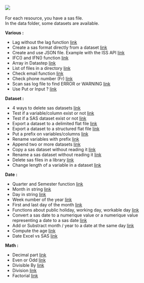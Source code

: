 
![](https://support.sas.com/images/SAS_TPTK_logo.gif)
---

For each resource, you have a sas file.  
In the data folder, some datasets are available.  

**Various :**  

- Lag without the lag function [link](https://github.com/NicoDupont/Resources/blob/master/SAS/Various/lag_without_lag_function.md)
- Create a sas format directly from a dataset [link](https://github.com/NicoDupont/Resources/blob/master/SAS/Various/create_format_with_a_dataset.md)
- Create and use JSON file. Example with the ISS API [link](https://github.com/NicoDupont/Resources/blob/master/SAS/Various/use_the_json_format.sas)
- IFC() and IFN() function [link](https://github.com/NicoDupont/Resources/blob/master/SAS/Various/ifc_and_ifn_function.sas)
- Array in Datastep [link](https://github.com/NicoDupont/Resources/blob/master/SAS/Various/an_array_in_a_datastep.sas)
- List of files in a directory [link](https://github.com/NicoDupont/Resources/blob/master/SAS/Various/list_of_files_in_a_directory.sas)
- Check email function [link](https://github.com/NicoDupont/Resources/blob/master/SAS/Various/check_email_function.sas)
- Check phone number (Fr) [link](https://github.com/NicoDupont/Resources/blob/master/SAS/Various/check_phone_number.sas)
- Scan sas log file to find ERROR or WARNING [link](https://github.com/NicoDupont/Resources/blob/master/SAS/Various/scan_log.sas)
- Use Put or Input ? [link](https://github.com/NicoDupont/Resources/blob/master/SAS/Various/put_or_input.md)



**Dataset :**  

- 4 ways to delete sas datasets [link](https://github.com/NicoDupont/Resources/blob/master/SAS/Dataset/delete_dataset.md)
- Test if a variable/column exist or not [link](https://github.com/NicoDupont/Resources/blob/master/SAS/Dataset/var_exist.md)
- Test if a SAS dataset exist or not [link](https://github.com/NicoDupont/Resources/blob/master/SAS/Dataset/dataset_exist.sas)
- Export a dataset to a delimited flat file [link](https://github.com/NicoDupont/Resources/blob/master/SAS/Dataset/export_dataset_to_a_text_file.sas)
- Export a dataset to a structured flat file [link](https://github.com/NicoDupont/Resources/blob/master/SAS/Dataset/export_dataset_to_a_structured_flat_file.sas)
- Put a prefix on variables/columns [link](https://github.com/NicoDupont/Resources/blob/master/SAS/Dataset/prefix_on_variable.sas)
- Rename variables with prefix [link](https://github.com/NicoDupont/Resources/blob/master/SAS/Dataset/rename_variables_with_prefix.sas)
- Append two or more datasets [link](https://github.com/NicoDupont/Resources/blob/master/SAS/Dataset/append_dataset.sas)
- Copy a sas dataset without reading it [link](https://github.com/NicoDupont/Resources/blob/master/SAS/Dataset/copy_dataset.sas)
- Rename a sas dataset without reading it [link](https://github.com/NicoDupont/Resources/blob/master/SAS/Dataset/rename_dataset.sas)
- Delete sas files in a library [link](https://github.com/NicoDupont/Resources/blob/master/SAS/Dataset/delete_sas_files_library.sas)
- Change length of a variable in a dataset [link](https://github.com/NicoDupont/Resources/blob/master/SAS/Dataset/change_length_dataset.sas)


**Date :**

- Quarter and Semester function [link](https://github.com/NicoDupont/Resources/blob/master/SAS/Date/quarter_and_semester_function.sas)
- Month  in string [link](https://github.com/NicoDupont/Resources/blob/master/SAS/Date/month.sas)
- Day in string [link](https://github.com/NicoDupont/Resources/blob/master/SAS/Date/day.sas)
- Week number of the year [link](https://github.com/NicoDupont/Resources/blob/master/SAS/Date/week_number.sas)
- First and last day of the month [link](https://github.com/NicoDupont/Resources/blob/master/SAS/Date/first_and_last_day_of_the_month.sas)
- Functions about public holiday, working day, workable day [link](https://github.com/NicoDupont/Resources/blob/master/SAS/Date/public_holiday_working_workable_day.sas)
- Convert a sas date to a numerique value or a numerique value representing a date to a sas date [link](https://github.com/NicoDupont/Resources/blob/master/SAS/Date/num_to_date_or_date_to_num.sas)
- Add or Substract month / year to a date at the same day [link](https://github.com/NicoDupont/Resources/blob/master/SAS/Date/add_month_year.sas)
- Compute the age [link](https://github.com/NicoDupont/Resources/blob/master/SAS/Date/compute_age.sas)
- Date Excel vs SAS [link](https://github.com/NicoDupont/Resources/blob/master/SAS/Date/excel_vs_sas.md)


**Math :**

- Decimal part [link](https://github.com/NicoDupont/Resources/blob/master/SAS/Math/decimal_part.sas)
- Even or Odd [link](https://github.com/NicoDupont/Resources/blob/master/SAS/Math/is_even_or_odd.sas)
- Divisible By [link](https://github.com/NicoDupont/Resources/blob/master/SAS/Math/is_divisible_by.sas)
- Division [link](https://github.com/NicoDupont/Resources/blob/master/SAS/Math/division.sas)
- Factorial [link](https://github.com/NicoDupont/Resources/blob/master/SAS/Math/factorial.sas)

